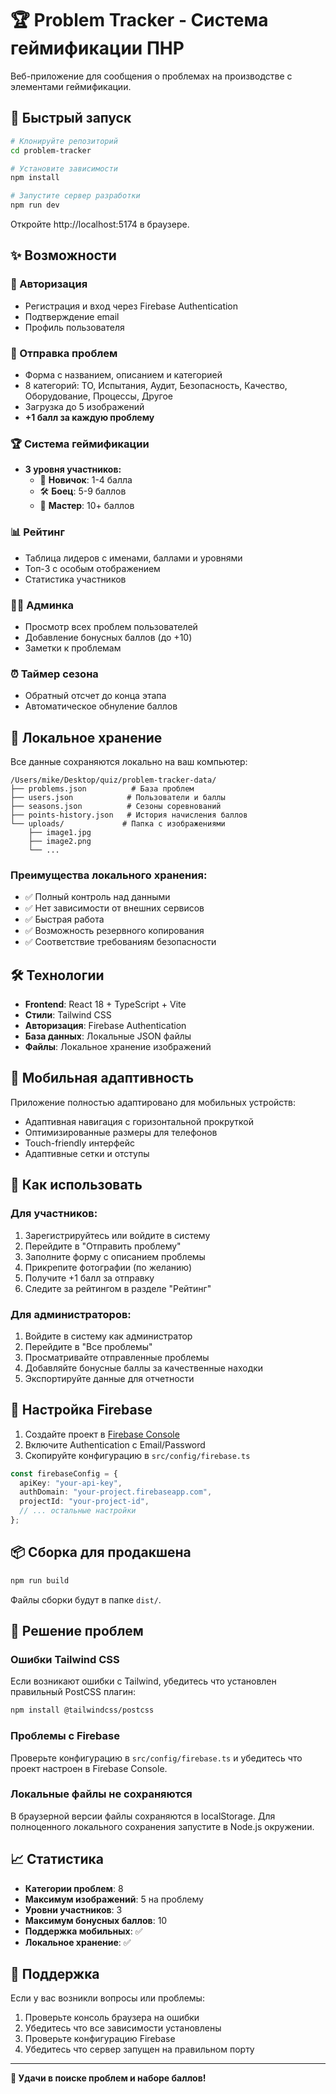 # 🏆 Problem Tracker - Система геймификации ПНР

Веб-приложение для сообщения о проблемах на производстве с элементами геймификации.

## 🚀 Быстрый запуск

```bash
# Клонируйте репозиторий
cd problem-tracker

# Установите зависимости
npm install

# Запустите сервер разработки
npm run dev
```

Откройте http://localhost:5174 в браузере.

## ✨ Возможности

### 🔐 Авторизация
- Регистрация и вход через Firebase Authentication
- Подтверждение email
- Профиль пользователя

### 📝 Отправка проблем
- Форма с названием, описанием и категорией
- 8 категорий: ТО, Испытания, Аудит, Безопасность, Качество, Оборудование, Процессы, Другое
- Загрузка до 5 изображений
- **+1 балл за каждую проблему**

### 🏆 Система геймификации
- **3 уровня участников:**
  - 🏁 **Новичок**: 1-4 балла
  - 🛠️ **Боец**: 5-9 баллов  
  - 🧠 **Мастер**: 10+ баллов

### 📊 Рейтинг
- Таблица лидеров с именами, баллами и уровнями
- Топ-3 с особым отображением
- Статистика участников

### 👨‍💼 Админка
- Просмотр всех проблем пользователей
- Добавление бонусных баллов (до +10)
- Заметки к проблемам

### ⏰ Таймер сезона
- Обратный отсчет до конца этапа
- Автоматическое обнуление баллов

## 💾 Локальное хранение

Все данные сохраняются локально на ваш компьютер:

```
/Users/mike/Desktop/quiz/problem-tracker-data/
├── problems.json          # База проблем
├── users.json            # Пользователи и баллы
├── seasons.json          # Сезоны соревнований
├── points-history.json   # История начисления баллов
└── uploads/             # Папка с изображениями
    ├── image1.jpg
    ├── image2.png
    └── ...
```

### Преимущества локального хранения:
- ✅ Полный контроль над данными
- ✅ Нет зависимости от внешних сервисов
- ✅ Быстрая работа
- ✅ Возможность резервного копирования
- ✅ Соответствие требованиям безопасности

## 🛠️ Технологии

- **Frontend**: React 18 + TypeScript + Vite
- **Стили**: Tailwind CSS
- **Авторизация**: Firebase Authentication  
- **База данных**: Локальные JSON файлы
- **Файлы**: Локальное хранение изображений

## 📱 Мобильная адаптивность

Приложение полностью адаптировано для мобильных устройств:
- Адаптивная навигация с горизонтальной прокруткой
- Оптимизированные размеры для телефонов
- Touch-friendly интерфейс
- Адаптивные сетки и отступы

## 🎯 Как использовать

### Для участников:
1. Зарегистрируйтесь или войдите в систему
2. Перейдите в "Отправить проблему"
3. Заполните форму с описанием проблемы
4. Прикрепите фотографии (по желанию)
5. Получите +1 балл за отправку
6. Следите за рейтингом в разделе "Рейтинг"

### Для администраторов:
1. Войдите в систему как администратор
2. Перейдите в "Все проблемы"
3. Просматривайте отправленные проблемы
4. Добавляйте бонусные баллы за качественные находки
5. Экспортируйте данные для отчетности

## 🔧 Настройка Firebase

1. Создайте проект в [Firebase Console](https://console.firebase.google.com)
2. Включите Authentication с Email/Password
3. Скопируйте конфигурацию в `src/config/firebase.ts`

```typescript
const firebaseConfig = {
  apiKey: "your-api-key",
  authDomain: "your-project.firebaseapp.com",
  projectId: "your-project-id",
  // ... остальные настройки
};
```

## 📦 Сборка для продакшена

```bash
npm run build
```

Файлы сборки будут в папке `dist/`.

## 🐛 Решение проблем

### Ошибки Tailwind CSS
Если возникают ошибки с Tailwind, убедитесь что установлен правильный PostCSS плагин:

```bash
npm install @tailwindcss/postcss
```

### Проблемы с Firebase
Проверьте конфигурацию в `src/config/firebase.ts` и убедитесь что проект настроен в Firebase Console.

### Локальные файлы не сохраняются
В браузерной версии файлы сохраняются в localStorage. Для полноценного локального сохранения запустите в Node.js окружении.

## 📈 Статистика

- **Категории проблем**: 8
- **Максимум изображений**: 5 на проблему
- **Уровни участников**: 3
- **Максимум бонусных баллов**: 10
- **Поддержка мобильных**: ✅
- **Локальное хранение**: ✅

## 🤝 Поддержка

Если у вас возникли вопросы или проблемы:

1. Проверьте консоль браузера на ошибки
2. Убедитесь что все зависимости установлены
3. Проверьте конфигурацию Firebase
4. Убедитесь что сервер запущен на правильном порту

---

**🎉 Удачи в поиске проблем и набоpe баллов!**
